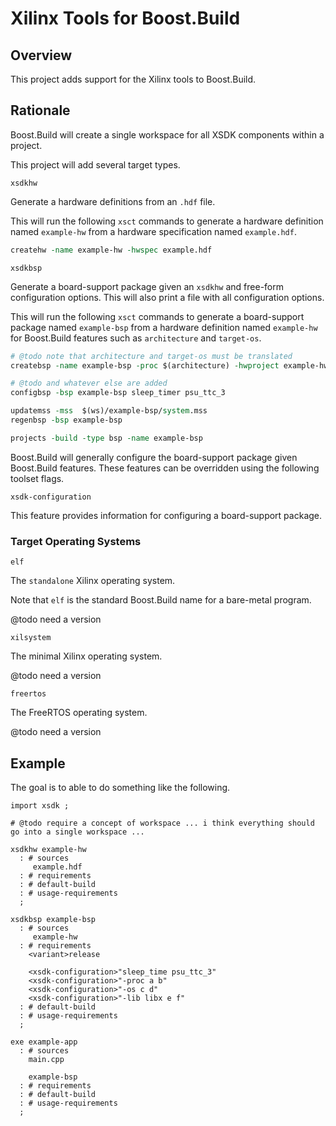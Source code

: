 # Xilinx Tools for Boost.Build

## Overview

This project adds support for the Xilinx tools to Boost.Build.

## Rationale

Boost.Build will create a single workspace for all XSDK components
within a project.

This project will add several target types.

`xsdkhw`

   Generate a hardware definitions from an `.hdf` file.

   This will run the following `xsct` commands to generate a
   hardware definition named `example-hw` from a hardware
   specification named `example.hdf`.

   ```tcl
   createhw -name example-hw -hwspec example.hdf
   ```

`xsdkbsp`

   Generate a board-support package given an `xsdkhw`
   and free-form configuration options.  This will also print a file
   with all configuration options.

   This will run the following `xsct` commands to generate a
   board-support package named `example-bsp` from a hardware
   definition named `example-hw` for Boost.Build features such as
   `architecture` and `target-os`.

   ```tcl
   # @todo note that architecture and target-os must be translated
   createbsp -name example-bsp -proc $(architecture) -hwproject example-hw -os $(target-os)

   # @todo and whatever else are added
   configbsp -bsp example-bsp sleep_timer psu_ttc_3

   updatemss -mss  $(ws)/example-bsp/system.mss
   regenbsp -bsp example-bsp

   projects -build -type bsp -name example-bsp
   ```

Boost.Build will generally configure the board-support package given
Boost.Build features.  These features can be overridden using the
following toolset flags.

`xsdk-configuration`

   This feature provides information for configuring a board-support
   package.

### Target Operating Systems

`elf`

   The `standalone` Xilinx operating system.

   Note that `elf` is the standard Boost.Build name for a bare-metal
   program.

   @todo need a version

`xilsystem`

   The minimal Xilinx operating system.

   @todo need a version

`freertos`

   The FreeRTOS operating system.

   @todo need a version

## Example

The goal is to able to do something like the following.

```jam
import xsdk ;

# @todo require a concept of workspace ... i think everything should go into a single workspace ...

xsdkhw example-hw
  : # sources
     example.hdf
  : # requirements
  : # default-build
  : # usage-requirements
  ;

xsdkbsp example-bsp
  : # sources
     example-hw
  : # requirements
    <variant>release

    <xsdk-configuration>"sleep_time psu_ttc_3"
    <xsdk-configuration>"-proc a b"
    <xsdk-configuration>"-os c d"
    <xsdk-configuration>"-lib libx e f"
  : # default-build
  : # usage-requirements
  ;

exe example-app
  : # sources
    main.cpp

    example-bsp
  : # requirements
  : # default-build
  : # usage-requirements
  ;
```
